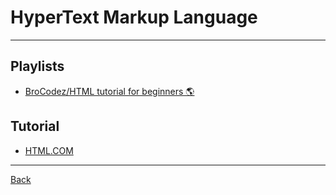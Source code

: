 # HyperText Markup Language

---

## Playlists

- [BroCodez/HTML tutorial for beginners 🌎](https://youtube.com/playlist?list=PLZPZq0r_RZOPoNttk9beDhO_Bu5DA-xwP&si=dYabrh_kE9RoNVxN)

## Tutorial

- [HTML.COM](https://html.com/)

---

[Back](./readme.md)
